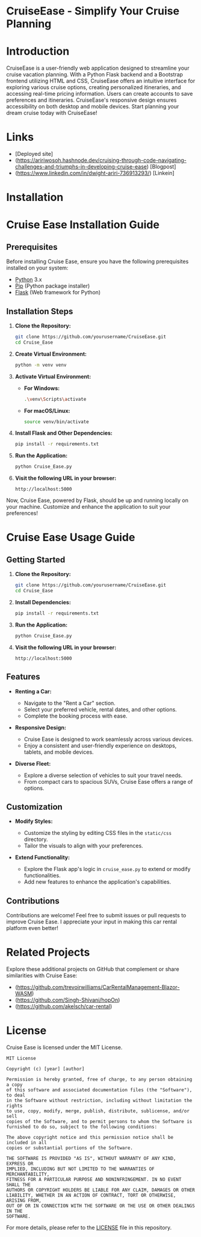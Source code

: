 # CruiseEase - Simplify Your Cruise Planning
# Introduction
CruiseEase is a user-friendly web application designed to streamline your cruise vacation planning. With a Python Flask backend and a Bootstrap frontend utilizing HTML and CSS, CruiseEase offers an intuitive interface for exploring various cruise options, creating personalized itineraries, and accessing real-time pricing information. Users can create accounts to save preferences and itineraries. CruiseEase's responsive design ensures accessibility on both desktop and mobile devices. Start planning your dream cruise today with CruiseEase!
# Links
- [Deployed site]
- (https://aririwosoh.hashnode.dev/cruising-through-code-navigating-challenges-and-triumphs-in-developing-cruise-ease) [Blogpost]
- (https://www.linkedin.com/in/dwight-ariri-736913293/) [Linkein]

# Installation
# Cruise Ease Installation Guide

## Prerequisites

Before installing Cruise Ease, ensure you have the following prerequisites installed on your system:

- [Python](https://www.python.org/downloads/) 3.x
- [Pip](https://pip.pypa.io/en/stable/installation/) (Python package installer)
- [Flask](https://flask.palletsprojects.com/en/2.1.x/installation/) (Web framework for Python)

## Installation Steps

1. **Clone the Repository:**
   ```bash
   git clone https://github.com/yourusername/CruiseEase.git
   cd Cruise_Ease
   ```

2. **Create Virtual Environment:**
   ```bash
   python -m venv venv
   ```

3. **Activate Virtual Environment:**
   - **For Windows:**
     ```bash
     .\venv\Scripts\activate
     ```
   - **For macOS/Linux:**
     ```bash
     source venv/bin/activate
     ```

4. **Install Flask and Other Dependencies:**
   ```bash
   pip install -r requirements.txt
   ```

5. **Run the Application:**
   ```bash
   python Cruise_Ease.py
   ```

6. **Visit the following URL in your browser:**
   ```
   http://localhost:5000
   ```

Now, Cruise Ease, powered by Flask, should be up and running locally on your machine. Customize and enhance the application to suit your preferences!

# Cruise Ease Usage Guide

## Getting Started

1. **Clone the Repository:**
   ```bash
   git clone https://github.com/yourusername/CruiseEase.git
   cd Cruise_Ease
   ```

2. **Install Dependencies:**
   ```bash
   pip install -r requirements.txt
   ```

3. **Run the Application:**
   ```bash
   python Cruise_Ease.py
   ```

4. **Visit the following URL in your browser:**
   ```
   http://localhost:5000
   ```

## Features

- **Renting a Car:**
  - Navigate to the "Rent a Car" section.
  - Select your preferred vehicle, rental dates, and other options.
  - Complete the booking process with ease.

- **Responsive Design:**
  - Cruise Ease is designed to work seamlessly across various devices.
  - Enjoy a consistent and user-friendly experience on desktops, tablets, and mobile devices.

- **Diverse Fleet:**
  - Explore a diverse selection of vehicles to suit your travel needs.
  - From compact cars to spacious SUVs, Cruise Ease offers a range of options.

## Customization

- **Modify Styles:**
  - Customize the styling by editing CSS files in the `static/css` directory.
  - Tailor the visuals to align with your preferences.

- **Extend Functionality:**
  - Explore the Flask app's logic in `cruise_ease.py` to extend or modify functionalities.
  - Add new features to enhance the application's capabilities.

## Contributions

Contributions are welcome! Feel free to submit issues or pull requests to improve Cruise Ease. I appreciate your input in making this car rental platform even better!

# Related Projects
Explore these additional projects on GitHub that complement or share similarities with Cruise Ease:
- (https://github.com/trevoirwilliams/CarRentalManagement-Blazor-WASM)
- (https://github.com/Singh-Shivani/hopOn)
- (https://github.com/akelsch/car-rental)

# License

Cruise Ease is licensed under the MIT License.

```
MIT License

Copyright (c) [year] [author]

Permission is hereby granted, free of charge, to any person obtaining a copy
of this software and associated documentation files (the "Software"), to deal
in the Software without restriction, including without limitation the rights
to use, copy, modify, merge, publish, distribute, sublicense, and/or sell
copies of the Software, and to permit persons to whom the Software is
furnished to do so, subject to the following conditions:

The above copyright notice and this permission notice shall be included in all
copies or substantial portions of the Software.

THE SOFTWARE IS PROVIDED "AS IS", WITHOUT WARRANTY OF ANY KIND, EXPRESS OR
IMPLIED, INCLUDING BUT NOT LIMITED TO THE WARRANTIES OF MERCHANTABILITY,
FITNESS FOR A PARTICULAR PURPOSE AND NONINFRINGEMENT. IN NO EVENT SHALL THE
AUTHORS OR COPYRIGHT HOLDERS BE LIABLE FOR ANY CLAIM, DAMAGES OR OTHER
LIABILITY, WHETHER IN AN ACTION OF CONTRACT, TORT OR OTHERWISE, ARISING FROM,
OUT OF OR IN CONNECTION WITH THE SOFTWARE OR THE USE OR OTHER DEALINGS IN THE
SOFTWARE.
```

For more details, please refer to the [LICENSE](LICENSE) file in this repository. 

